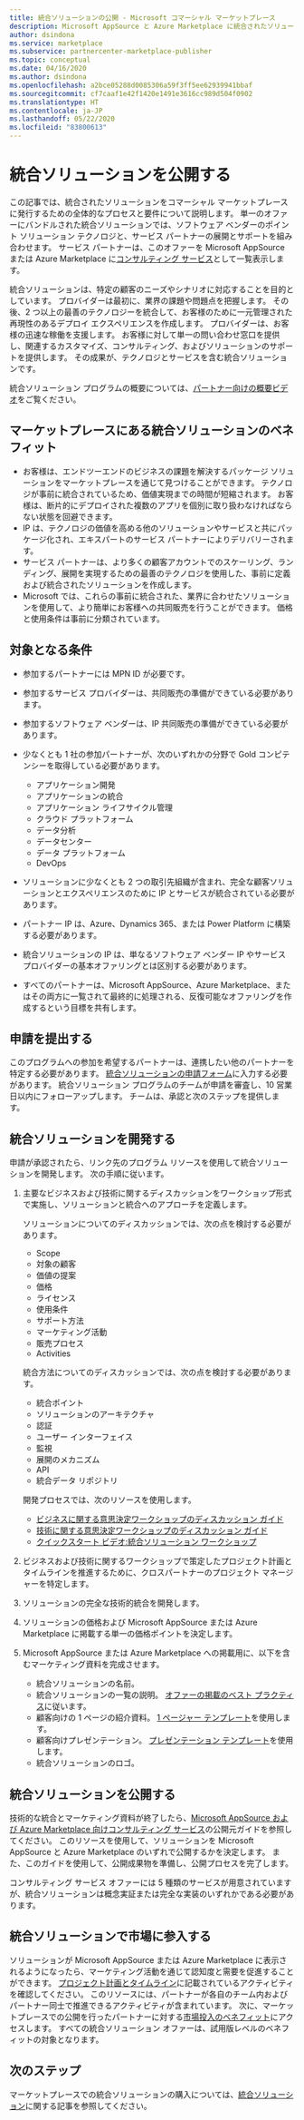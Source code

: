 ```yaml
---
title: 統合ソリューションの公開 - Microsoft コマーシャル マーケットプレース
description: Microsoft AppSource と Azure Marketplace に統合されたソリューションを公開するための要件と手順について学習します。
author: dsindona
ms.service: marketplace
ms.subservice: partnercenter-marketplace-publisher
ms.topic: conceptual
ms.date: 04/16/2020
ms.author: dsindona
ms.openlocfilehash: a2bce05288d0085306a59f3ff5ee62939941bbaf
ms.sourcegitcommit: cf7caaf1e42f1420e1491e3616cc989d504f0902
ms.translationtype: HT
ms.contentlocale: ja-JP
ms.lasthandoff: 05/22/2020
ms.locfileid: "83800613"
---
```

# <a name="publish-an-integrated-solution"></a>統合ソリューションを公開する

この記事では、統合されたソリューションをコマーシャル マーケットプレースに発行するための全体的なプロセスと要件について説明します。 単一のオファーにバンドルされた統合ソリューションでは、ソフトウェア ベンダーのポイント ソリューション テクノロジと、サービス パートナーの展開とサポートを組み合わせます。 サービス パートナーは、このオファーを Microsoft AppSource または Azure Marketplace に[コンサルティング サービス](./consulting-services.md)として一覧表示します。

統合ソリューションは、特定の顧客のニーズやシナリオに対応することを目的としています。 プロバイダーは最初に、業界の課題や問題点を把握します。 その後、2 つ以上の最善のテクノロジーを統合して、お客様のために一元管理された再現性のあるデプロイ エクスペリエンスを作成します。 プロバイダーは、お客様の迅速な稼働を支援します。 お客様に対して単一の問い合わせ窓口を提供し、関連するカスタマイズ、コンサルティング、およびソリューションのサポートを提供します。 その成果が、テクノロジとサービスを含む統合ソリューションです。

統合ソリューション プログラムの概要については、[パートナー向けの概要ビデオ](https://partner.microsoft.com/asset/detail/integrated-solutions-program-overview-for-partners-mp4)をご覧ください。

## <a name="benefits-of-integrated-solutions-in-the-marketplace"></a>マーケットプレースにある統合ソリューションのベネフィット

* お客様は、エンドツーエンドのビジネスの課題を解決するパッケージ ソリューションをマーケットプレースを通じて見つけることができます。 テクノロジが事前に統合されているため、価値実現までの時間が短縮されます。 お客様は、断片的にデプロイされた複数のアプリを個別に取り扱わなければならない状態を回避できます。
* IP は、テクノロジの価値を高める他のソリューションやサービスと共にパッケージ化され、エキスパートのサービス パートナーによりデリバリーされます。
* サービス パートナーは、より多くの顧客アカウントでのスケーリング、ランディング、展開を実現するための最善のテクノロジを使用した、事前に定義および統合されたソリューションを作成します。
* Microsoft では、これらの事前に統合された、業界に合わせたソリューションを使用して、より簡単にお客様への共同販売を行うことができます。 価格と使用条件は事前に分類されています。

## <a name="eligibility-criteria"></a>対象となる条件

* 参加するパートナーには MPN ID が必要です。
* 参加するサービス プロバイダーは、共同販売の準備ができている必要があります。
* 参加するソフトウェア ベンダーは、IP 共同販売の準備ができている必要があります。
* 少なくとも 1 社の参加パートナーが、次のいずれかの分野で Gold コンピテンシーを取得している必要があります。

    * アプリケーション開発
    * アプリケーションの統合
    * アプリケーション ライフサイクル管理
    * クラウド プラットフォーム
    * データ分析
    * データセンター
    * データ プラットフォーム
    * DevOps

* ソリューションに少なくとも 2 つの取引先組織が含まれ、完全な顧客ソリューションとエクスペリエンスのために IP とサービスが統合されている必要があります。
* パートナー IP は、Azure、Dynamics 365、または Power Platform に構築する必要があります。
* 統合ソリューションの IP は、単なるソフトウェア ベンダー IP やサービス プロバイダーの基本オファリングとは区別する必要があります。
* すべてのパートナーは、Microsoft AppSource、Azure Marketplace、またはその両方に一覧されて最終的に処理される、反復可能なオファリングを作成するという目標を共有します。

## <a name="submit-a-nomination"></a>申請を提出する

このプログラムへの参加を希望するパートナーは、連携したい他のパートナーを特定する必要があります。 [統合ソリューションの申請フォーム](https://aka.ms/AA5qicu)に入力する必要があります。 統合ソリューション プログラムのチームが申請を審査し、10 営業日以内にフォローアップします。 チームは、承認と次のステップを提供します。

## <a name="develop-an-integrated-solution"></a>統合ソリューションを開発する

申請が承認されたら、リンク先のプログラム リソースを使用して統合ソリューションを開発します。 次の手順に従います。

1. 主要なビジネスおよび技術に関するディスカッションをワークショップ形式で実施し、ソリューションと統合へのアプローチを定義します。

    ソリューションについてのディスカッションでは、次の点を検討する必要があります。
    * Scope
    * 対象の顧客
    * 価値の提案
    * 価格
    * ライセンス
    * 使用条件
    * サポート方法
    * マーケティング活動
    * 販売プロセス
    * Activities

    統合方法についてのディスカッションでは、次の点を検討する必要があります。
    * 統合ポイント
    * ソリューションのアーキテクチャ
    * 認証
    * ユーザー インターフェイス
    * 監視
    * 展開のメカニズム
    * API
    * 統合データ リポジトリ

    開発プロセスでは、次のリソースを使用します。

    * [ビジネスに関する意思決定ワークショップのディスカッション ガイド](https://aka.ms/AA5qicx)
    * [技術に関する意思決定ワークショップのディスカッション ガイド](https://aka.ms/AA5qid1)
    * [クイックスタート ビデオ:統合ソリューション ワークショップ](https://partner.microsoft.com/asset/detail/integrated-solutions-workshop-quickstart-guide-mp4)

1. ビジネスおよび技術に関するワークショップで策定したプロジェクト計画とタイムラインを推進するために、クロスパートナーのプロジェクト マネージャーを特定します。

1. ソリューションの完全な技術的統合を開発します。

1. ソリューションの価格および Microsoft AppSource または Azure Marketplace に掲載する単一の価格ポイントを決定します。

1. Microsoft AppSource または Azure Marketplace への掲載用に、以下を含むマーケティング資料を完成させます。

    * 統合ソリューションの名前。
    * 統合ソリューションの一覧の説明。 [オファーの掲載のベスト プラクティス](./gtm-offer-listing-best-practices.md)に従います。
    * 顧客向けの 1 ページの紹介資料。 [1 ページャー テンプレート](https://aka.ms/AA5s08a)を使用します。
    * 顧客向けプレゼンテーション。 [プレゼンテーション テンプレート](https://aka.ms/AA5s7ql)を使用します。
    * 統合ソリューションのロゴ。

## <a name="publish-your-integrated-solution"></a>統合ソリューションを公開する

技術的な統合とマーケティング資料が終了したら、[Microsoft AppSource および Azure Marketplace 向けコンサルティング サービス](./consulting-services.md)の公開元ガイドを参照してください。 このリソースを使用して、ソリューションを Microsoft AppSource と Azure Marketplace のいずれで公開するかを決定します。 また、このガイドを使用して、公開成果物を準備し、公開プロセスを完了します。

コンサルティング サービス オファーには 5 種類のサービスが用意されていますが、統合ソリューションは概念実証または完全な実装のいずれかである必要があります。

## <a name="go-to-market-with-your-integrated-solution"></a>統合ソリューションで市場に参入する

ソリューションが Microsoft AppSource または Azure Marketplace に表示されるようになったら、マーケティング活動を通じて認知度と需要を促進することができます。 [プロジェクト計画とタイムライン](https://aka.ms/AA5qiuc)に記載されているアクティビティを確認してください。 このリソースには、パートナーが各自のチーム内およびパートナー同士で推進できるアクティビティが含まれています。 次に、マーケットプレースでの公開を行ったパートナーに対する[市場投入のベネフィット](./gtm-your-marketplace-benefits.md#list-trial-and-consulting-benefits)にアクセスします。 すべての統合ソリューション オファーは、試用版レベルのベネフィットの対象となります。

## <a name="next-steps"></a>次のステップ

マーケットプレースでの統合ソリューションの購入については、[統合ソリューション](./integrated-solutions.md)に関する記事を参照してください。
